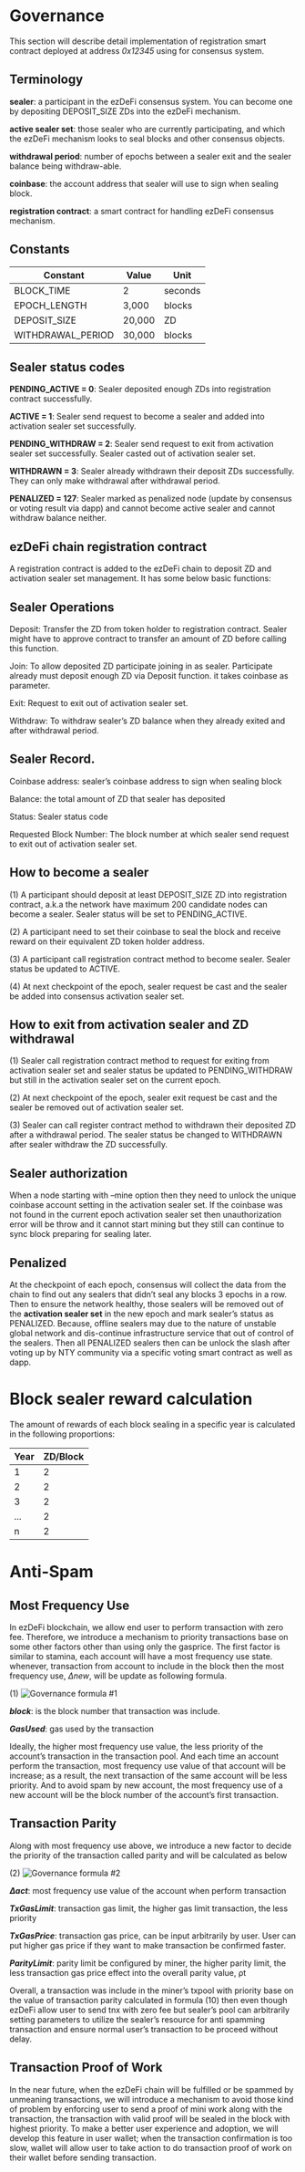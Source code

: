 # Governance

This section will describe detail implementation of registration smart contract deployed at address *0x12345* using for consensus system.

## Terminology

**sealer**: a participant in the ezDeFi consensus system. You can become one by depositing DEPOSIT_SIZE ZDs into the ezDeFi mechanism.

**active sealer set**: those sealer who are currently participating, and which the ezDeFi mechanism looks to seal blocks and other consensus objects.

**withdrawal period**: number of epochs between a sealer exit and the sealer balance being withdraw-able.

**coinbase**: the account address that sealer will use to sign when sealing block.

**registration contract**: a smart contract for handling ezDeFi consensus mechanism.

## Constants

|Constant| Value| Unit|
|----------|---------|----|
|BLOCK_TIME| 2 |seconds|
|EPOCH_LENGTH| 3,000| blocks|
|DEPOSIT_SIZE| 20,000 |ZD|
|WITHDRAWAL_PERIOD| 30,000| blocks|

## Sealer status codes

**PENDING_ACTIVE = 0**: Sealer
deposited enough ZDs into registration contract successfully.

**ACTIVE = 1**: Sealer send request to
become a sealer and added into activation sealer set successfully.

**PENDING_WITHDRAW = 2**:
Sealer send request to exit from activation sealer set successfully. Sealer casted out of activation sealer set.

**WITHDRAWN = 3**: Sealer already
withdrawn their deposit ZDs successfully. They can only make withdrawal after withdrawal period.

**PENALIZED = 127**: Sealer marked
as penalized node (update by consensus or voting result via dapp) and
cannot become active sealer and cannot withdraw balance neither.

## ezDeFi chain registration contract

A registration contract is added to the ezDeFi
chain to deposit ZD and activation sealer
set management. It has some below basic
functions:

## Sealer Operations

Deposit: Transfer the ZD from token holder to registration contract.
Sealer might have to approve contract to transfer an amount of ZD
before calling this function.

Join: To allow deposited ZD participate joining in as sealer. Participate already must deposit enough
ZD via Deposit function. it takes
coinbase as parameter.

Exit: Request to exit out of activation
sealer set.

Withdraw: To withdraw sealer’s ZD
balance when they already exited
and after withdrawal period.

## Sealer Record.

Coinbase address: sealer’s coinbase
address to sign when sealing block

Balance: the total amount of ZD
that sealer has deposited

Status: Sealer status code

Requested Block Number: The
block number at which sealer send
request to exit out of activation
sealer set.

## How to become a sealer

(1) A participant should deposit at least
DEPOSIT_SIZE ZD into registration contract, a.k.a the network have
maximum 200 candidate nodes can
become a sealer. Sealer status will
be set to PENDING_ACTIVE.

(2) A participant need to set their coinbase to seal the block and receive reward on their equivalent ZD token
holder address.

(3) A participant call registration contract method to become sealer.
Sealer status be updated to ACTIVE.

(4) At next checkpoint of the epoch,
sealer request be cast and the sealer
be added into consensus activation
sealer set.

## How to exit from activation sealer and ZD withdrawal

(1) Sealer call registration contract
method to request for exiting
from activation sealer set and
sealer status be updated to PENDING_WITHDRAW but still in the
activation sealer set on the current
epoch.

(2) At next checkpoint of the epoch,
sealer exit request be cast and the
sealer be removed out of activation
sealer set.

(3) Sealer can call register contract
method to withdrawn their deposited ZD after a withdrawal period. The sealer status be changed to
WITHDRAWN after sealer withdraw
the ZD successfully.

## Sealer authorization

When a node
starting with –mine option then they need
to unlock the unique coinbase account setting in the activation sealer set. If the coinbase was not found in the current epoch activation sealer set then unauthorization
error will be throw and it cannot start mining but they still can continue to sync block
preparing for sealing later.

## Penalized 

At the checkpoint of each
epoch, consensus will collect the data from
the chain to find out any sealers that didn’t
seal any blocks 3 epochs in a row. Then
to ensure the network healthy, those sealers will be removed out of the **activation sealer set** in the new epoch and mark
sealer’s status as PENALIZED. Because, offline sealers may due to the nature of unstable global network and dis-continue infrastructure service that out of control of the
sealers. Then all PENALIZED sealers then
can be unlock the slash after voting up by
NTY community via a specific voting smart
contract as well as dapp.

# Block sealer reward calculation

[//]: # (Reward will be added immediately into sealer’s account balance after sealing ablock. The reward for a block is equalto the number of rewards per year dividedby **15,768,000**, the expected number of block within one year) 

The amount of
rewards of each block sealing in a specific
year is calculated in the following proportions:

|Year|  ZD/Block |
|----|--------|
|1 |2| 
|2| 2 |
|3| 2 |
|...| 2|
|n |2|

# Anti-Spam

## Most Frequency Use

In ezDeFi
blockchain, we allow end user to perform
transaction with zero fee. Therefore, we
introduce a mechanism to priority transactions base on some other factors other than
using only the gasprice. The first factor is
similar to stamina, each account will have
a most frequency use state. whenever,
transaction from account to include in the
block then the most frequency use, *∆new*,
will be update as following formula.

(1)
![Governance formula #1](../../img/tech-governance1.png "Governance Formula #1")

***block***: is the block number that transaction was include.

***GasUsed***: gas used by the transaction

Ideally, the higher most frequency use
value, the less priority of the account’s transaction in the transaction pool. And each
time an account perform the transaction,
most frequency use value of that account
will be increase; as a result, the next transaction of the same account will be less priority. And to avoid spam by new account, the
most frequency use of a new account will
be the block number of the account’s first
transaction.

## Transaction Parity 

Along with
most frequency use above, we introduce
a new factor to decide the priority of the
transaction called parity and will be calculated as below

(2) 
![Governance formula #2](../../img/tech-governance2.png "Governance formula #2")

***∆act***: most frequency use value of
the account when perform transaction

***TxGasLimit***: transaction gas limit,
the higher gas limit transaction, the
less priority

***TxGasPrice***: transaction gas price,
can be input arbitrarily by user.
User can put higher gas price if they
want to make transaction be confirmed faster.

***ParityLimit***: parity limit be configured by miner, the higher parity
limit, the less transaction gas price effect into the overall parity value, ρt

Overall, a transaction was include in the
miner’s txpool with priority base on the
value of transaction parity calculated in formula (10) then even though ezDeFi allow
user to send tnx with zero fee but sealer’s
pool can arbitrarily setting parameters to
utilize the sealer’s resource for anti spamming transaction and ensure normal user’s
transaction to be proceed without delay.

## Transaction Proof of Work

In the
near future, when the ezDeFi chain will be
fulfilled or be spammed by unmeaning transactions, we will introduce a mechanism to
avoid those kind of problem by enforcing
user to send a proof of mini work along with
the transaction, the transaction with valid
proof will be sealed in the block with highest
priority. To make a better user experience
and adoption, we will develop this feature
in user wallet; when the transaction confirmation is too slow, wallet will allow user to
take action to do transaction proof of work
on their wallet before sending transaction.